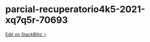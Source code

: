 # parcial-recuperatorio4k5-2021-xq7q5r-70693

[Edit on StackBlitz ⚡️](https://stackblitz.com/edit/parcial-recuperatorio4k5-2021-xq7q5r-70693)